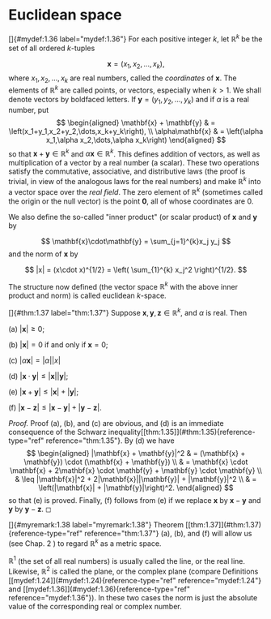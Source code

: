 # Euclidean space

<!-- ::: mydef -->
[]{#mydef:1.36 label="mydef:1.36"} For each positive integer $k$, let
$\mathbb{R}^k$ be the set of all ordered $k$-tuples

$$
\mathbf{x} = \left(x_1,x_2,\dots,x_k\right),
$$
 where
$x_1,x_2,\dots,x_k$ are real numbers, called the *coordinates* of
$\mathbf{x}$. The elements of $\mathbb{R}^k$ are called points, or vectors,
especially when $k > 1$. We shall denote vectors by boldfaced letters.
If $\mathbf{y} = \left(y_1,y_2,\dots,y_k\right)$ and if $\alpha$ is a
real number, put 
$$
\begin{aligned}
        \mathbf{x} + \mathbf{y} & = \left(x_1+y_1,x_2+y_2,\dots,x_k+y_k\right),         \\
        \alpha\mathbf{x}        & = \left(\alpha x_1,\alpha x_2,\dots,\alpha x_k\right)
    \end{aligned}
$$
 so that $\mathbf{x} +\mathbf{y} \in \mathbb{R}^k$ and
$\alpha\mathbf{x} \in \mathbb{R}^k$. This defines addition of vectors, as well
as multiplication of a vector by a real number (a scalar). These two
operations satisfy the commutative, associative, and distributive laws
(the proof is trivial, in view of the analogous laws for the real
numbers) and make $\mathbb{R}^k$ into a vector space over the *real field*. The
zero element of $\mathbb{R}^k$ (sometimes called the origin or the null vector)
is the point $\mathbf{0}$, all of whose coordinates are $0$.

We also define the so-called "inner product" (or scalar product) of
$\mathbf{x}$ and $\mathbf{y}$ by

$$
\mathbf{x}\cdot\mathbf{y} = \sum_{j=1}^{k}x_j y_j
$$
 and the norm of
$\mathbf{x}$ by

$$
|x| = (x\cdot x)^{1/2} = \left( \sum_{1}^{k} x_j^2 \right)^{1/2}.
$$


The structure now defined (the vector space $\mathbb{R}^k$ with the above inner
product and norm) is called euclidean $k$-space.
<!-- ::: -->

<!-- ::: thm -->
[]{#thm:1.37 label="thm:1.37"} Suppose
$\mathbf{x}, \mathbf{y}, \mathbf{z}\in\mathbb{R}^k$, and $\alpha$ is real. Then

(a) $| \mathbf{x}| \geq 0$;

(b) $| \mathbf{x}| = 0$ if and only if $\mathbf{x} =0$;

(c) $| \alpha \mathbf{x}| = | \alpha||x|$

(d) $|\mathbf{x}\cdot\mathbf{y}| \leq  |\mathbf{x}| | \mathbf{y}|$;

(e) $|\mathbf{x}+\mathbf{y}| \leq | \mathbf{x} | + | \mathbf{y}|$;

(f) $|\mathbf{x}-\mathbf{z}| \leq |\mathbf{x}-\mathbf{y}| + |\mathbf{y}-\mathbf{z}|$.
<!-- ::: -->

<!-- ::: proof -->
*Proof.* Proof (a), (b), and (c) are obvious, and (d) is an immediate
consequence of the Schwarz
inequality\[\[thm:1.35\]](#thm:1.35){reference-type="ref"
reference="thm:1.35"}. By (d) we have 
$$
\begin{aligned}
        |\mathbf{x} + \mathbf{y}|^2
         & = (\mathbf{x} + \mathbf{y}) \cdot (\mathbf{x} + \mathbf{y})                                \\
         & = \mathbf{x} \cdot \mathbf{x} + 2\mathbf{x} \cdot \mathbf{y} + \mathbf{y} \cdot \mathbf{y} \\
         & \leq |\mathbf{x}|^2 + 2|\mathbf{x}||\mathbf{y}| + |\mathbf{y}|^2                           \\
         & = \left(|\mathbf{x}| + |\mathbf{y}|\right)^2.
    \end{aligned}
$$
 so that (e) is proved. Finally, (f) follows from (e)
if we replace $\mathbf{x}$ by $\mathbf{x}-\mathbf{y}$ and $\mathbf{y}$
by $\mathbf{y}-\mathbf{z}$. ◻
<!-- ::: -->

<!-- ::: myremark -->
[]{#myremark:1.38 label="myremark:1.38"} Theorem
\[\[thm:1.37\]](#thm:1.37){reference-type="ref" reference="thm:1.37"}
(a), (b), and (f) will allow us (see Chap. 2 ) to regard $\mathbb{R}^k$ as a
metric space.

$\mathbb{R}^1$ (the set of all real numbers) is usually called the line, or the
real line. Likewise, $\mathbb{R}^2$ is called the plane, or the complex plane
(compare Definitions \[\[mydef:1.24\]](#mydef:1.24){reference-type="ref"
reference="mydef:1.24"} and
\[\[mydef:1.36\]](#mydef:1.36){reference-type="ref"
reference="mydef:1.36"}). In these two cases the norm is just the
absolute value of the corresponding real or complex number.
<!-- ::: -->
